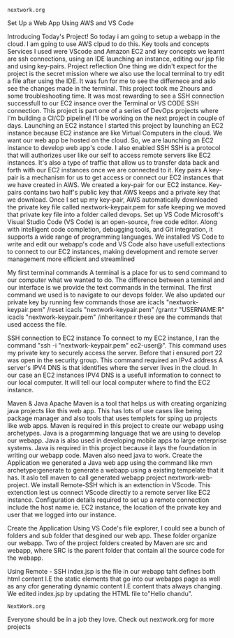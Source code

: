  	nextwork.org
Set Up a Web App
Using AWS and
VS Code
 
Introducing Today's Project!
So today i am going to setup a webapp in the cloud. I am gping to use AWS clpud to do this.
Key tools and concepts
Services I used were VScode and Amazon EC2 and key concepts we learnt are ssh connections, using an IDE launching an instance, editing our jsp file and using key-pairs.
Project reflection
One thing we didn't expect for the project is the secret mission where we also use the local terminal to try edit a file after using the IDE. It was fun for me to see the differnece and aslo see the changes made in the terminal.
This project took me 2hours and some troubleshooting time. It was most rewarding to see a SSH connection successfull to our EC2 insance over the Terminal or VS CODE SSH connection.
This project is part one of a series of DevOps projects where I'm building a CI/CD pipeline! I'll be working on the next project in couple of days.
Launching an EC2 instance
I started this project by launching an EC2 instance because EC2 instance are like Virtual Computers in the cloud. We want our web app be hosted on the cloud. So, we are launching an EC2 instance to develop web app's code.
I also enabled SSH
SSH is a protocol that will authorizes user like our self to access remote servers like EC2 instances. It's also a type of traffic that allow us to transfer data back and forth with our EC2 instances once we are connected to it.
Key pairs
A key-pair is a mechanism for us to get access or connect our EC2 instances that we have created in AWS. We created a key-pair for our EC2 instance. Key-pairs contains two half's public key that AWS keeps and a private key that we download.
Once I set up my key-pair, AWS automatically downloaded the private key file called nextwork-keypair.pem for safe keeping we moved that private key file into a folder called devops.
Set up VS Code
Microsoft's Visual Studio Code (VS Code) is an open-source, free code editor. Along with intelligent code completion, debugging tools, and Git integration, it supports a wide range of programming languages.
We installed VS Code to write and edit our webapp's code and VS Code also have usefull extections to connect to our EC2 instances, making development and remote server management more efficient and streamlined
 
My first terminal commands
A terminal is a place for us to send command to our computer what we wanted to do. The difference between a teminal and our interface is we provide the text commands in the terminal. The first command we used is to navigate to our devops folder.
We also updated our private key by running few commands those are icacls
"nextwork-keypair.pem" /reset icacls "nextwork-keypair.pem" /grant:r "USERNAME:R" icacls "nextwork-keypair.pem" /inheritance:r these are the commands that used access the file.
 
SSH connection to EC2 instance
To connect to my EC2 instance, I ran the command "ssh -i "nextwork-keypair.pem" ec2-user@<public-ip>". This command uses my private key to securely access the server. Before that i ensured port 22 was open in the security group.
This command required an IPv4 address
A server's IPV4 DNS is that identifies where the server lives in the cloud. In our case an EC2 instances IPV4 DNS is a usefull information to connect to our local computer. It will tell our local computer where to find the EC2 instance.
 
Maven & Java
Apache Maven is a tool that helps us with creating organizing java projects like this web app. This has lots of use cases like being package manager and also tools that uses templets for sping up projects like web apps.
Maven is required in this project to create our webapp using archetypes.
Java is a progarmming language that we are using to develop our webapp. Java is also used in developing mobile apps to large enterprise systems.
Java is required in this project because it lays the foundation in writing our webapp code. Maven also need java to work.
Create the Application
we generated a Java web app using the command like mvn archetype:generate to generate a webapp using a existing tempelate that it has. It aslo tell maven to call generated webapp project nextwork-web-project.
We install Remote-SSH which is an extenction in VScode. This extenction lest us connect VScode directly to a remote server like EC2 instance.
Configuration details required to set up a remote connection include the host name ie. EC2 instance, the location of the private key and user that we logged into our instance.
 
Create the Application
Using VS Code's file explorer, I could see a bunch of folders and sub folder that desgined our web app. These folder organize our webapp.
Two of the project folders created by Maven are src and webapp, where SRC is the parent folder that contain all the source code for the webapp.
 
Using Remote - SSH
index.jsp is the file in our webapp taht defines both html content I.E the static elements that go into our webapps page as well as any cfor generating dynamic content I.E content thats always changing.
We edited index.jsp by updating the HTML file to"Hello chandu".
 
 
 	NextWork.org
Everyone should be in a job they love.
Check out nextwork.org for more projects
 

